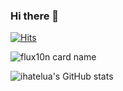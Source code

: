 ### Hi there 👋
[![Hits](https://hits.seeyoufarm.com/api/count/incr/badge.svg?url=https%3A%2F%2Fgithub.com%2Fihatelua%2Fhit-counter&count_bg=%235DAA93&title_bg=%23192C2D&icon=visualstudio.svg&icon_color=%23008ED5&title=&edge_flat=false)](https://hits.seeyoufarm.com)


![flux10n card name](https://cardivo.vercel.app/api?name=ihatelua&description=I%20gave%20up%20on%20lua%20language...%20I%20became%20a%20front-end%20developer.&image=https://avatars.githubusercontent.com/u/54477695&backgroundColor=%23ecf0f1&github=ihatelua&pattern=leaf&colorPattern=%23eaeaea)


<!--
**ihatelua/ihatelua** is a ✨ _special_ ✨ repository because its `README.md` (this file) appears on your GitHub profile.

Here are some ideas to get you started:

- 🔭 I’m currently working on ...
- 🌱 I’m currently learning ...
- 👯 I’m looking to collaborate on ...
- 🤔 I’m looking for help with ...
- 💬 Ask me about ...
- 📫 How to reach me: ...
- 😄 Pronouns: ...
- ⚡ Fun fact: ...
-->

![ihatelua's GitHub stats](https://github-readme-stats.vercel.app/api?username=ihatelua&show_icons=true&count_private=true&include_all_commits=true)
